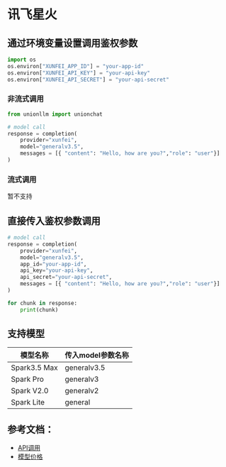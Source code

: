 # 讯飞星火

## 通过环境变量设置调用鉴权参数

```python
import os 
os.environ["XUNFEI_APP_ID"] = "your-app-id"
os.environ["XUNFEI_API_KEY"] = "your-api-key"
os.environ["XUNFEI_API_SECRET"] = "your-api-secret"
```

### 非流式调用

```python
from unionllm import unionchat

# model call
response = completion(
    provider="xunfei",
    model="generalv3.5", 
    messages = [{ "content": "Hello, how are you?","role": "user"}]
)
```

### 流式调用

暂不支持

## 直接传入鉴权参数调用

```python
# model call
response = completion(
    provider="xunfei",
    model="generalv3.5", 
    app_id="your-app-id",
    api_key="your-api-key",
    api_secret="your-api-secret",
    messages = [{ "content": "Hello, how are you?","role": "user"}]
)

for chunk in response:
    print(chunk)
```

## 支持模型

|模型名称|传入model参数名称|
|---|---|
|Spark3.5 Max|generalv3.5|
|Spark Pro|generalv3|
|Spark V2.0|generalv2|
|Spark Lite|general|

## 参考文档：
- [API调用](https://www.xfyun.cn/doc/spark/Web.html)
- [模型价格](https://xinghuo.xfyun.cn/sparkapi)
```